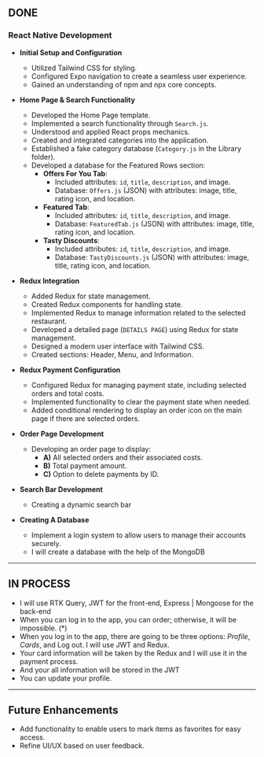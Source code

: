 ## DONE

### React Native Development

- **Initial Setup and Configuration**
  - Utilized Tailwind CSS for styling.
  - Configured Expo navigation to create a seamless user experience.
  - Gained an understanding of npm and npx core concepts.

- **Home Page & Search Functionality**
  - Developed the Home Page template.
  - Implemented a search functionality through `Search.js`.
  - Understood and applied React props mechanics.
  - Created and integrated categories into the application.
  - Established a fake category database (`Category.js` in the Library folder).
  - Developed a database for the Featured Rows section:
    - **Offers For You Tab**:
      - Included attributes: `id`, `title`, `description`, and image.
      - Database: `Offers.js` (JSON) with attributes: image, title, rating icon, and location.
    - **Featured Tab**:
      - Included attributes: `id`, `title`, `description`, and image.
      - Database: `FeaturedTab.js` (JSON) with attributes: image, title, rating icon, and location.
    - **Tasty Discounts**:
      - Included attributes: `id`, `title`, `description`, and image.
      - Database: `TastyDiscounts.js` (JSON) with attributes: image, title, rating icon, and location.

- **Redux Integration**
  - Added Redux for state management.
  - Created Redux components for handling state.
  - Implemented Redux to manage information related to the selected restaurant.
  - Developed a detailed page (`DETAILS PAGE`) using Redux for state management.
  - Designed a modern user interface with Tailwind CSS.
  - Created sections: Header, Menu, and Information.

- **Redux Payment Configuration**
  - Configured Redux for managing payment state, including selected orders and total costs.
  - Implemented functionality to clear the payment state when needed.
  - Added conditional rendering to display an order icon on the main page if there are selected orders.

- **Order Page Development**
  - Developing an order page to display:
    - **A)** All selected orders and their associated costs.
    - **B)** Total payment amount.
    - **C)** Option to delete payments by ID.
      
- **Search Bar Development**
  - Creating a dynamic search bar
 
- **Creating A Database**
    - Implement a login system to allow users to manage their accounts securely.
    - I will create a database with the help of the MongoDB
---

## IN PROCESS


- I will use RTK Query, JWT for the front-end, Express | Mongoose for the back-end 
- When you can log in to the app, you can order; otherwise, it will be impossible. (*)
- When you log in to the app, there are going to be three options: *Profile*, *Cards*, and Log out. I will use JWT and Redux.
- Your card information will be taken by the Redux and I will use it in the payment process.
- And your all information will be stored in the JWT 
- You can update your profile.
 
---

## Future Enhancements


- Add functionality to enable users to mark items as favorites for easy access.
- Refine UI/UX based on user feedback.


